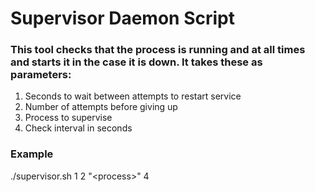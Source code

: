 # Supervisor Daemon Script

### This tool checks that the process is running and at all times and starts it in the case it is down. It takes these as parameters:
1. Seconds to wait between attempts to restart service
2. Number of attempts before giving up
3. Process to supervise
4. Check interval in seconds 

### Example
./supervisor.sh 1 2 "\<process\>" 4
